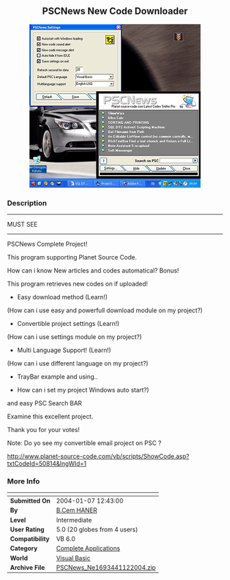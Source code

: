 ﻿<div align="center">

## PSCNews New Code Downloader

<img src="PIC20041121321417933.gif">
</div>

### Description



----

MUST SEE 

----

PSCNews Complete Project!

This program supporting Planet Source Code.

How can i know New articles and codes automatical? Bonus!

This program retrieves new codes on if uploaded!

* Easy download method (Learn!)

(How can i use easy and powerfull download module on my project?)

* Convertible project settings (Learn!)

(How can i use settings module on my project?)

* Multi Language Support! (Learn!)

(How can i use different language on my project?)

* TrayBar example and using..

* How can i set my project Windows auto start?)

and easy PSC Search BAR

Examine this excellent project.

Thank you for your votes!

Note: Do yo see my convertible email project on PSC ?

http://www.planet-source-code.com/vb/scripts/ShowCode.asp?txtCodeId=50814&lngWId=1
 
### More Info
 


<span>             |<span>
---                |---
**Submitted On**   |2004-01-07 12:43:00
**By**             |[B\.Cem HANER](https://github.com/Planet-Source-Code/PSCIndex/blob/master/ByAuthor/b-cem-haner.md)
**Level**          |Intermediate
**User Rating**    |5.0 (20 globes from 4 users)
**Compatibility**  |VB 6\.0
**Category**       |[Complete Applications](https://github.com/Planet-Source-Code/PSCIndex/blob/master/ByCategory/complete-applications__1-27.md)
**World**          |[Visual Basic](https://github.com/Planet-Source-Code/PSCIndex/blob/master/ByWorld/visual-basic.md)
**Archive File**   |[PSCNews\_Ne1693441122004\.zip](https://github.com/Planet-Source-Code/b-cem-haner-pscnews-new-code-downloader__1-50953/archive/master.zip)








